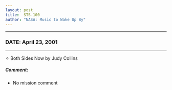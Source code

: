 ```yaml
---
layout: post
title:  STS-100
author: "NASA: Music to Wake Up By"
---
```


----
### DATE: April 23, 2001
----
✧ Both Sides Now by Judy Collins

##### Comment:
* No mission comment
